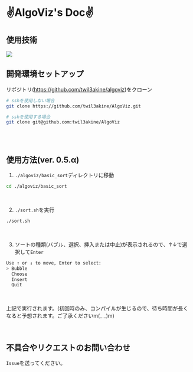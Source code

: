 <h1 id="Top">✌AlgoViz's Doc✌</h1>

## 使用技術 
<p style="display: inline">
    <img src="https://img.shields.io/badge/-Rust-000000.svg?logo=rust&style=flat-square">
</p>

<br>

## 開発環境セットアップ

リポジトリ(https://github.com/twil3akine/algoviz)をクローン

```bash
# sshを使用しない場合
git clone https://github.com/twil3akine/AlgoViz.git

# sshを使用する場合
git clone git@github.com:twil3akine/AlgoViz
```

<br><br>

## 使用方法(ver. 0.5.α)

1. `./algoviz/basic_sort`ディレクトリに移動
```bash
cd ./algoviz/basic_sort
```

<br>

2. `./sort.sh`を実行
```bash
./sort.sh
```

<br>

3. ソートの種類(バブル、選択、挿入または中止)が表示されるので、↑↓で選択して`Enter`
```bash
Use ↑ or ↓ to move, Enter to select:
> Bubble
  Choose
  Insert
  Quit
```

<br>


上記で実行されます。(初回時のみ、コンパイルが生じるので、待ち時間が長くなると予想されます。ご了承くださいm(_ _)m)

<br>

## 不具合やリクエストのお問い合わせ
`Issue`を送ってください。
